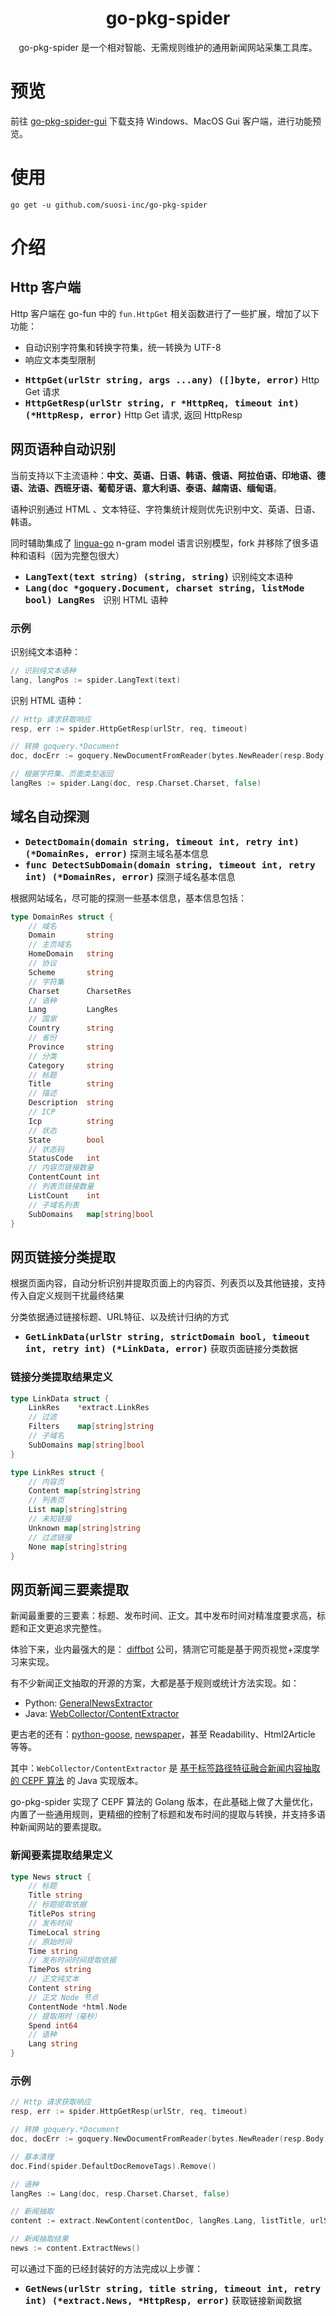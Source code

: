 <h1 align="center">
  go-pkg-spider
</h1>

<p align="center">go-pkg-spider 是一个相对智能、无需规则维护的通用新闻网站采集工具库。</p>

# 预览

前往 [go-pkg-spider-gui](https://github.com/suosi-inc/go-pkg-spider-gui) 下载支持 Windows、MacOS Gui 客户端，进行功能预览。

# 使用

```shell
go get -u github.com/suosi-inc/go-pkg-spider
```

# 介绍

## Http 客户端

Http 客户端在 go-fun 中的 `fun.HttpGet` 相关函数进行了一些扩展，增加了以下功能：

* 自动识别字符集和转换字符集，统一转换为 UTF-8
* 响应文本类型限制

- **<big>`HttpGet(urlStr string, args ...any) ([]byte, error)`</big>** Http Get 请求
- **<big>`HttpGetResp(urlStr string, r *HttpReq, timeout int) (*HttpResp, error)`</big>** Http Get 请求, 返回 HttpResp

## 网页语种自动识别

当前支持以下主流语种：**中文、英语、日语、韩语、俄语、阿拉伯语、印地语、德语、法语、西班牙语、葡萄牙语、意大利语、泰语、越南语、缅甸语**。

语种识别通过 HTML 、文本特征、字符集统计规则优先识别中文、英语、日语、韩语。

同时辅助集成了 [lingua-go](https://github.com/pemistahl/lingua-go) n-gram model 语言识别模型，fork 并移除了很多语种和语料（因为完整包很大）

- **<big>`LangText(text string) (string, string)`</big>** 识别纯文本语种
- **<big>`Lang(doc *goquery.Document, charset string, listMode bool) LangRes `</big>** 识别 HTML 语种

### 示例

识别纯文本语种：

```go
// 识别纯文本语种
lang, langPos := spider.LangText(text)
```

识别 HTML 语种：

```go
// Http 请求获取响应
resp, err := spider.HttpGetResp(urlStr, req, timeout)

// 转换 goquery.*Document
doc, docErr := goquery.NewDocumentFromReader(bytes.NewReader(resp.Body))

// 根据字符集、页面类型返回
langRes := spider.Lang(doc, resp.Charset.Charset, false)
```

## 域名自动探测

- **<big>`DetectDomain(domain string, timeout int, retry int) (*DomainRes, error)`</big>** 探测主域名基本信息
- **<big>`func DetectSubDomain(domain string, timeout int, retry int) (*DomainRes, error)`</big>** 探测子域名基本信息

根据网站域名，尽可能的探测一些基本信息，基本信息包括：

```go
type DomainRes struct {
	// 域名
	Domain       string
	// 主页域名
	HomeDomain   string
	// 协议
	Scheme       string
	// 字符集
	Charset      CharsetRes
	// 语种
	Lang         LangRes
	// 国家
	Country      string
	// 省份
	Province     string
	// 分类
	Category     string
	// 标题
	Title        string
	// 描述
	Description  string
	// ICP
	Icp          string
	// 状态
	State        bool
	// 状态码
	StatusCode   int
	// 内容页链接数量
	ContentCount int
	// 列表页链接数量
	ListCount    int
	// 子域名列表
	SubDomains   map[string]bool
}
```

## 网页链接分类提取

根据页面内容，自动分析识别并提取页面上的内容页、列表页以及其他链接，支持传入自定义规则干扰最终结果

分类依据通过链接标题、URL特征、以及统计归纳的方式

- **<big>`GetLinkData(urlStr string, strictDomain bool, timeout int, retry int) (*LinkData, error)`</big>** 获取页面链接分类数据

### 链接分类提取结果定义

```go
type LinkData struct {
	LinkRes    *extract.LinkRes
	// 过滤
	Filters    map[string]string
	// 子域名
	SubDomains map[string]bool
}

type LinkRes struct {
	// 内容页
	Content map[string]string
	// 列表页
	List map[string]string
	// 未知链接
	Unknown map[string]string
	// 过滤链接
	None map[string]string
}
```

## 网页新闻三要素提取

新闻最重要的三要素：标题、发布时间、正文。其中发布时间对精准度要求高，标题和正文更追求完整性。

体验下来，业内最强大的是： [diffbot](https://www.diffbot.com/) 公司，猜测它可能是基于网页视觉+深度学习来实现。

有不少新闻正文抽取的开源的方案，大都是基于规则或统计方法实现。如：

* Python: [GeneralNewsExtractor](https://github.com/GeneralNewsExtractor/GeneralNewsExtractor)
* Java: [WebCollector/ContentExtractor](https://github.com/CrawlScript/WebCollector)

更古老的还有：[python-goose](https://github.com/grangier/python-goose), [newspaper](https://github.com/codelucas/newspaper)，甚至 Readability、Html2Article 等等。

其中：`WebCollector/ContentExtractor` 是 [基于标签路径特征融合新闻内容抽取的 CEPF 算法](http://www.jos.org.cn/jos/article/abstract/4868) 的 Java 实现版本。

go-pkg-spider 实现了 CEPF 算法的 Golang 版本，在此基础上做了大量优化，内置了一些通用规则，更精细的控制了标题和发布时间的提取与转换，并支持多语种新闻网站的要素提取。

### 新闻要素提取结果定义

```go
type News struct {
	// 标题
	Title string
	// 标题提取依据
	TitlePos string
	// 发布时间
	TimeLocal string
	// 原始时间
	Time string
	// 发布时间时间提取依据
	TimePos string
	// 正文纯文本
	Content string
	// 正文 Node 节点
	ContentNode *html.Node
	// 提取用时（毫秒）
	Spend int64
	// 语种
	Lang string
}
```

### 示例

```go
// Http 请求获取响应
resp, err := spider.HttpGetResp(urlStr, req, timeout)

// 转换 goquery.*Document
doc, docErr := goquery.NewDocumentFromReader(bytes.NewReader(resp.Body))

// 基本清理
doc.Find(spider.DefaultDocRemoveTags).Remove()

// 语种
langRes := Lang(doc, resp.Charset.Charset, false)

// 新闻抽取
content := extract.NewContent(contentDoc, langRes.Lang, listTitle, urlStr)

// 新闻抽取结果
news := content.ExtractNews()
```

可以通过下面的已经封装好的方法完成以上步骤：

- **<big>`GetNews(urlStr string, title string, timeout int, retry int) (*extract.News, *HttpResp, error)`</big>** 获取链接新闻数据



